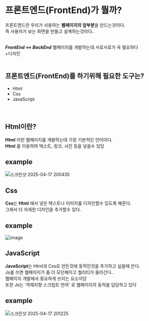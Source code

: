 프론트엔드(FrontEnd)가 뭘까?
=============================
프론트엔드란 우리가 사용하는 **웹페이지의 앞부분**을 만드는것이다.<br>
즉 사용자가 보는 화면을 만들고 설계하는것이다..<br>
<br>

***FrontEnd <-> BackEnd***
웹페이지를 개발하는데 서로서로가 꼭 필요하다<br>
+디자인<br>
<br>



프론트엔드(FrontEnd)를 하기위해 필요한 도구는?
------------------------------------------------
* Html
* Css
* JavaScript
  <br>
  <br>
  <br>

Html이란?
----------
**Html** 이란 웹페이지를 개발하는데 가장 기본적인 언어이다.<br>
**Html** 를 이용하여 텍스트, 링크, 사진 등을 넣을수 있당<br>

example
-------
![스크린샷 2025-04-17 200435](https://github.com/user-attachments/assets/5fb62297-9289-4376-b1a6-af2f6da53ea6)
<br>

Css
-------
**Css**는 **Html** 에서 넣은 텍스트나 이미지를 디자인할수 있도록 해준다.<br>
그래서 더 자세한 디자인을 추가할수 있다.<br>

example
--------
![image](https://github.com/user-attachments/assets/70ff75cf-ee9d-4cde-ad19-f2a087927594)



JavaScript
---------
**JavaScript**는 Html과 Css로 만든것에 동적인것을 추가하고 싶을때 쓴다.<br>
Js를 쓰면 웹페이지가 좀 더 모던해지고 퀄리티가 올라간다..<br>
웹페이지 개발에서 중요하게 쓰이는 요소이당<br>
또한 Js는 '객체지향 스크립트 언어' 로 웹페이지의 동작을 담당하고 있다<br>

example
--------
![스크린샷 2025-04-17 201225](https://github.com/user-attachments/assets/1ef466f1-d56b-4843-b0b4-76d08e0c3859)


